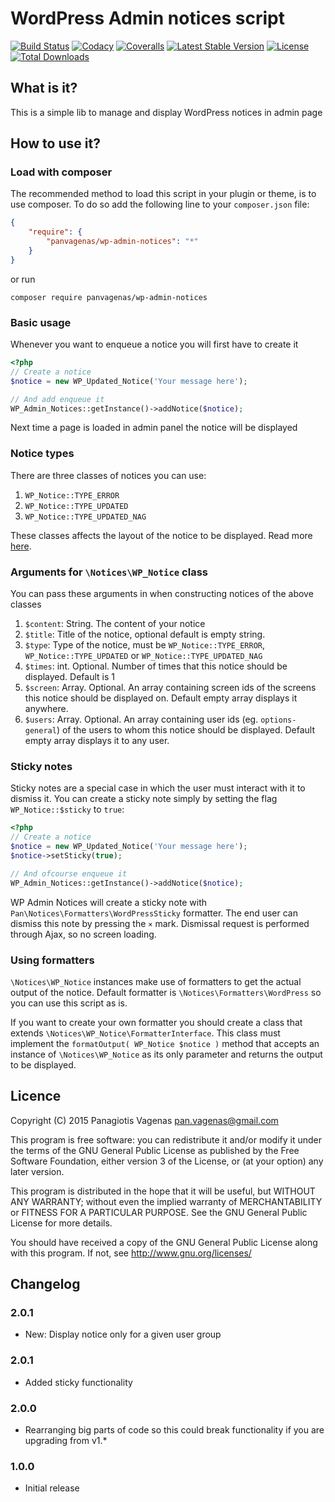 # WordPress Admin notices script

[![Build Status](https://img.shields.io/travis/panvagenas/wp-admin-notices/master.svg?style=flat-square)](http://travis-ci.org/panvagenas/wp-admin-notices)
[![Codacy](https://api.codacy.com/project/badge/1cdfb91afc80407e99fffe8d092ab628)](https://www.codacy.com/app/pan-vagenas/wp-admin-notices)
[![Coveralls](https://img.shields.io/coveralls/panvagenas/wp-admin-notices.svg?style=flat-square)](https://coveralls.io/github/panvagenas/wp-admin-notices)
[![Latest Stable Version](https://img.shields.io/packagist/v/panvagenas/wp-admin-notices.svg?style=flat-square)](https://packagist.org/packages/panvagenas/wp-admin-notices)
[![License](https://img.shields.io/packagist/l/panvagenas/wp-admin-notices.svg?style=flat-square)](https://packagist.org/packages/panvagenas/wp-admin-notices)
[![Total Downloads](https://img.shields.io/packagist/dt/panvagenas/wp-admin-notices.svg?style=flat-square)](https://packagist.org/packages/panvagenas/wp-admin-notices)

## What is it?
This is a simple lib to manage and display WordPress notices in admin page

## How to use it?

### Load with composer

The recommended method to load this script in your plugin or theme, is to use composer.
To do so add the following line to your `composer.json` file:

```json
{
    "require": {
        "panvagenas/wp-admin-notices": "*"
    }
}
```
or run 

`composer require panvagenas/wp-admin-notices`

### Basic usage

Whenever you want to enqueue a notice you will first have to create it
```php
<?php
// Create a notice
$notice = new WP_Updated_Notice('Your message here');

// And add enqueue it
WP_Admin_Notices::getInstance()->addNotice($notice);
```

Next time a page is loaded in admin panel the notice will be displayed

### Notice types

There are three classes of notices you can use:

1. `WP_Notice::TYPE_ERROR`
2. `WP_Notice::TYPE_UPDATED`
3. `WP_Notice::TYPE_UPDATED_NAG`

These classes affects the layout of the notice to be displayed. Read more [here](http://codex.wordpress.org/Plugin_API/Action_Reference/admin_notices).

### Arguments for `\Notices\WP_Notice` class

You can pass these arguments in when constructing notices of the above classes

1. `$content`: String. The content of your notice
2. `$title`: Title of the notice, optional default is empty string.
3. `$type`: Type of the notice, must be `WP_Notice::TYPE_ERROR`, `WP_Notice::TYPE_UPDATED` or `WP_Notice::TYPE_UPDATED_NAG`
3. `$times`: int. Optional. Number of times that this notice should be displayed. Default is 1
4. `$screen`: Array. Optional. An array containing screen ids of the screens this notice should be displayed on. Default empty array displays it anywhere.
5. `$users`: Array. Optional. An array containing user ids (eg. `options-general`) of the users to whom this notice should be displayed. Default empty array displays it to any user.

### Sticky notes

Sticky notes are a special case in which the user must interact with it to dismiss it. You can create a sticky note simply by setting the flag `WP_Notice::$sticky` to `true`:

```php
<?php
// Create a notice
$notice = new WP_Updated_Notice('Your message here');
$notice->setSticky(true);

// And ofcourse enqueue it
WP_Admin_Notices::getInstance()->addNotice($notice);
```

WP Admin Notices will create a sticky note with `Pan\Notices\Formatters\WordPressSticky` formatter. The end user can dismiss this note by pressing the `×` mark. Dismissal request 
is performed through Ajax, so no screen loading.

### Using formatters

`\Notices\WP_Notice` instances make use of formatters to get the actual output of the notice.
Default formatter is `\Notices\Formatters\WordPress` so you can use this script as is. 

If you want to create your own formatter you should create a class that extends `\Notices\WP_Notice\FormatterInterface`.
This class must implement the `formatOutput( WP_Notice $notice )` method that accepts an instance of `\Notices\WP_Notice`
as its only parameter and returns the output to be displayed.

## Licence

Copyright (C) 2015 Panagiotis Vagenas <pan.vagenas@gmail.com>

This program is free software: you can redistribute it and/or modify
it under the terms of the GNU General Public License as published by
the Free Software Foundation, either version 3 of the License, or
(at your option) any later version.

This program is distributed in the hope that it will be useful,
but WITHOUT ANY WARRANTY; without even the implied warranty of
MERCHANTABILITY or FITNESS FOR A PARTICULAR PURPOSE.  See the
GNU General Public License for more details.

You should have received a copy of the GNU General Public License
along with this program.  If not, see http://www.gnu.org/licenses/

## Changelog

### 2.0.1

* New: Display notice only for a given user group

### 2.0.1

* Added sticky functionality

### 2.0.0

* Rearranging big parts of code so this could break functionality if you are upgrading from v1.*

### 1.0.0

* Initial release
